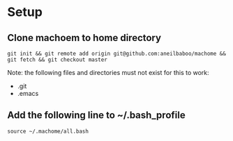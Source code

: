 # Setup

## Clone machoem to home directory

```
git init && git remote add origin git@github.com:aneilbaboo/machome && git fetch && git checkout master
```
Note: the following files and directories must not exist for this to work:
* .git
* .emacs

## Add the following line to ~/.bash_profile
```
source ~/.machome/all.bash
```
